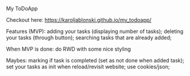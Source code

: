 My ToDoApp

Checkout here:
https://karoljablonski.github.io/my_todoapp/

Features (MVP):
    adding your tasks (displaying number of tasks);
    deleting your tasks (through button);
    searching tasks that are already added;

When MVP is done:
    do RWD with some nice styling

Maybes:
    marking if task is completed (set as not done when added task);
    set your tasks as init when reload/revisit website;
    use cookies/json;
